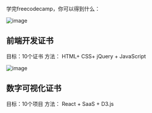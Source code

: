 学完freecodecamp，你可以得到什么：

![image](https://user-images.githubusercontent.com/19257507/37806895-74b94100-2e7d-11e8-9277-9290bebd57d4.png)

## 前端开发证书
目标：10个证书
方法： HTML+ CSS+ jQuery + JavaScript

![image](https://user-images.githubusercontent.com/19257507/37806920-97458792-2e7d-11e8-9583-e11a068adb30.png)

## 数字可视化证书
目标：10个项目
方法： React + SaaS + D3.js
